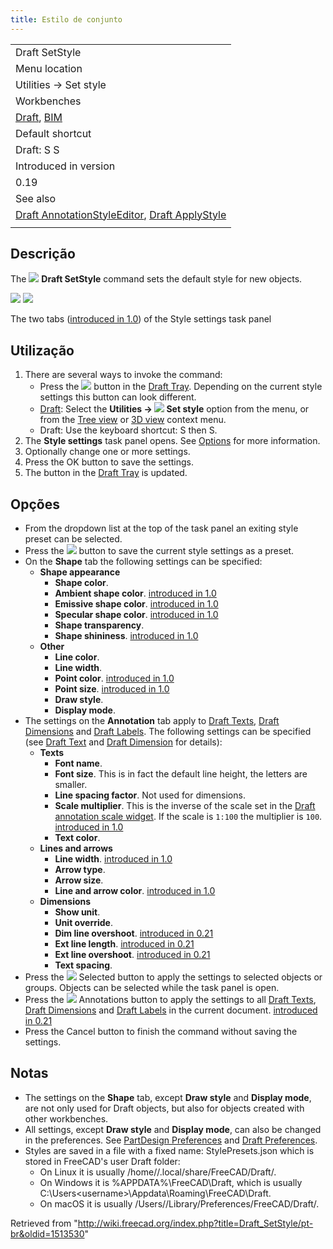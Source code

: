 ```yaml
---
title: Estilo de conjunto
---
```

|  |
| --- |
| Draft SetStyle |
| Menu location |
| Utilities → Set style |
| Workbenches |
| [Draft](/Draft_Workbench "Draft Workbench"), [BIM](/BIM_Workbench "BIM Workbench") |
| Default shortcut |
| Draft: S S |
| Introduced in version |
| 0.19 |
| See also |
| [Draft AnnotationStyleEditor](/Draft_AnnotationStyleEditor "Draft AnnotationStyleEditor"), [Draft ApplyStyle](/Draft_ApplyStyle "Draft ApplyStyle") |
|  |

## Descrição

The ![](/images/Draft_SetStyle.svg) **Draft SetStyle** command sets the default style for new objects.

![](/images/Draft_SetStyle_Taskpanel_Tab_Shape.png) ![](/images/Draft_SetStyle_Taskpanel_Tab_Annotation.png)

The two tabs ([introduced in 1.0](/Release_notes_1.0 "Release notes 1.0")) of the Style settings task panel

## Utilização

1. There are several ways to invoke the command:
   * Press the ![](/images/Draft_tray_button_style.png) button in the [Draft Tray](/Draft_Tray "Draft Tray"). Depending on the current style settings this button can look different.
   * [Draft](/Draft_Workbench "Draft Workbench"): Select the **Utilities → ![](/images/Draft_SetStyle.svg) Set style** option from the menu, or from the [Tree view](/Tree_view "Tree view") or [3D view](/3D_view "3D view") context menu.
   * Draft: Use the keyboard shortcut: S then S.
2. The **Style settings** task panel opens. See [Options](#Options) for more information.
3. Optionally change one or more settings.
4. Press the OK button to save the settings.
5. The button in the [Draft Tray](/Draft_Tray "Draft Tray") is updated.

## Opções

* From the dropdown list at the top of the task panel an exiting style preset can be selected.
* Press the ![](/images/Document-save.svg) button to save the current style settings as a preset.
* On the **Shape** tab the following settings can be specified:
  + **Shape appearance**
    - **Shape color**.
    - **Ambient shape color**. [introduced in 1.0](/Release_notes_1.0 "Release notes 1.0")
    - **Emissive shape color**. [introduced in 1.0](/Release_notes_1.0 "Release notes 1.0")
    - **Specular shape color**. [introduced in 1.0](/Release_notes_1.0 "Release notes 1.0")
    - **Shape transparency**.
    - **Shape shininess**. [introduced in 1.0](/Release_notes_1.0 "Release notes 1.0")
  + **Other**
    - **Line color**.
    - **Line width**.
    - **Point color**. [introduced in 1.0](/Release_notes_1.0 "Release notes 1.0")
    - **Point size**. [introduced in 1.0](/Release_notes_1.0 "Release notes 1.0")
    - **Draw style**.
    - **Display mode**.
* The settings on the **Annotation** tab apply to [Draft Texts](/Draft_Text "Draft Text"), [Draft Dimensions](/Draft_Dimension "Draft Dimension") and [Draft Labels](/Draft_Label "Draft Label"). The following settings can be specified (see [Draft Text](/Draft_Text#View "Draft Text") and [Draft Dimension](/Draft_Dimension#View "Draft Dimension") for details):
  + **Texts**
    - **Font name**.
    - **Font size**. This is in fact the default line height, the letters are smaller.
    - **Line spacing factor**. Not used for dimensions.
    - **Scale multiplier**. This is the inverse of the scale set in the [Draft annotation scale widget](/Draft_annotation_scale_widget "Draft annotation scale widget"). If the scale is `1:100` the multiplier is `100`. [introduced in 1.0](/Release_notes_1.0 "Release notes 1.0")
    - **Text color**.
  + **Lines and arrows**
    - **Line width**. [introduced in 1.0](/Release_notes_1.0 "Release notes 1.0")
    - **Arrow type**.
    - **Arrow size**.
    - **Line and arrow color**. [introduced in 1.0](/Release_notes_1.0 "Release notes 1.0")
  + **Dimensions**
    - **Show unit**.
    - **Unit override**.
    - **Dim line overshoot**. [introduced in 0.21](/Release_notes_0.21 "Release notes 0.21")
    - **Ext line length**. [introduced in 0.21](/Release_notes_0.21 "Release notes 0.21")
    - **Ext line overshoot**. [introduced in 0.21](/Release_notes_0.21 "Release notes 0.21")
    - **Text spacing**.
* Press the ![](/images/Draft_SetStyle.svg) Selected button to apply the settings to selected objects or groups. Objects can be selected while the task panel is open.
* Press the ![](/images/Draft_Text.svg) Annotations button to apply the settings to all [Draft Texts](/Draft_Text "Draft Text"), [Draft Dimensions](/Draft_Dimension "Draft Dimension") and [Draft Labels](/Draft_Label "Draft Label") in the current document. [introduced in 0.21](/Release_notes_0.21 "Release notes 0.21")
* Press the Cancel button to finish the command without saving the settings.

## Notas

* The settings on the **Shape** tab, except **Draw style** and **Display mode**, are not only used for Draft objects, but also for objects created with other workbenches.
* All settings, except **Draw style** and **Display mode**, can also be changed in the preferences. See [PartDesign Preferences](/PartDesign_Preferences#Shape_appearance "PartDesign Preferences") and [Draft Preferences](/Draft_Preferences#Texts_and_dimensions "Draft Preferences").
* Styles are saved in a file with a fixed name: StylePresets.json which is stored in FreeCAD's user Draft folder:
  + On Linux it is usually /home/<username>/.local/share/FreeCAD/Draft/.
  + On Windows it is %APPDATA%\FreeCAD\Draft\, which is usually C:\Users\<username>\Appdata\Roaming\FreeCAD\Draft\.
  + On macOS it is usually /Users/<username>/Library/Preferences/FreeCAD/Draft/.

Retrieved from "<http://wiki.freecad.org/index.php?title=Draft_SetStyle/pt-br&oldid=1513530>"